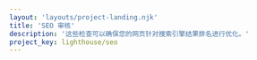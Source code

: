 ```yaml
---
layout: 'layouts/project-landing.njk'
title: 'SEO 审核'
description: '这些检查可以确保您的网页针对搜索引擎结果排名进行优化。'
project_key: lighthouse/seo
---
```

